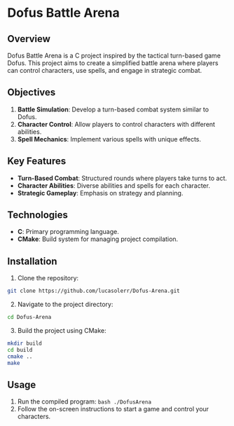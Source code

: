 # Dofus Battle Arena

## Overview
Dofus Battle Arena is a C project inspired by the tactical turn-based game Dofus. This project aims to create a simplified battle arena where players can control characters, use spells, and engage in strategic combat.

## Objectives
1. **Battle Simulation**: Develop a turn-based combat system similar to Dofus.
2. **Character Control**: Allow players to control characters with different abilities.
3. **Spell Mechanics**: Implement various spells with unique effects.

## Key Features
- **Turn-Based Combat**: Structured rounds where players take turns to act.
- **Character Abilities**: Diverse abilities and spells for each character.
- **Strategic Gameplay**: Emphasis on strategy and planning.

## Technologies
- **C**: Primary programming language.
- **CMake**: Build system for managing project compilation.

## Installation
1. Clone the repository:
  ```bash
  git clone https://github.com/lucasolerr/Dofus-Arena.git
  ```
2. Navigate to the project directory:
  ```bash
  cd Dofus-Arena
  ```
3. Build the project using CMake:
  ```bash
  mkdir build
  cd build
  cmake ..
  make
  ```
## Usage
  1. Run the compiled program:
    ```bash
    ./DofusArena
    ```
  2. Follow the on-screen instructions to start a game and control your characters.
